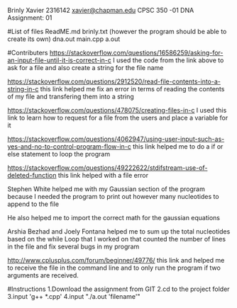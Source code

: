Brinly Xavier
2316142
xavier@chapman.edu
CPSC 350 -01
DNA Assignment: 01

#List of files
ReadME.md
brinly.txt (however the program should be able to create its own)
dna.out
main.cpp
a.out

#Contributers
https://stackoverflow.com/questions/16586259/asking-for-an-input-file-until-it-is-correct-in-c
I used the code from the link above to ask for a file and also create a string
for the file name

https://stackoverflow.com/questions/2912520/read-file-contents-into-a-string-in-c
this link helped me fix an error in terms of reading the contents of my file
and transfering them into a string

https://stackoverflow.com/questions/478075/creating-files-in-c
I used this link to learn how to request for a file from the users and place a
variable for it

https://stackoverflow.com/questions/4062947/using-user-input-such-as-yes-and-no-to-control-program-flow-in-c
this link helped me to do a if or else statement to loop the program

https://stackoverflow.com/questions/49222622/stdifstream-use-of-deleted-function
this link helped with a file error

Stephen White helped me with my Gaussian section of the program because I needed the
program to print out however many nucleotides to append to the file

He also helped me to import the correct math for the gaussian equations

Arshia Bezhad and Joely Fontana helped me to sum up the total nucleotides based on the while Loop
that I worked on that counted the number of lines in the file and fix several bugs in my program

http://www.cplusplus.com/forum/beginner/49776/
this link and helped me to receive the file in the command line and to only run the program if two arguments are received.

#Instructions
1.Download the assignment from GIT
2.cd to the project folder
3.input 'g++ *.cpp'
4.input "./a.out 'filename'"
